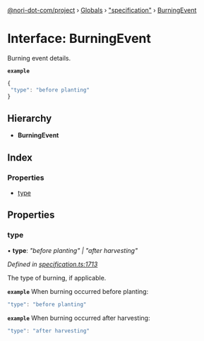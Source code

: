 [@nori-dot-com/project](../README.md) › [Globals](../globals.md) › ["specification"](../modules/_specification_.md) › [BurningEvent](_specification_.burningevent.md)

# Interface: BurningEvent

Burning event details.

**`example`** 

```js
{
 "type": "before planting"
}
```

## Hierarchy

* **BurningEvent**

## Index

### Properties

* [type](_specification_.burningevent.md#type)

## Properties

###  type

• **type**: *"before planting" | "after harvesting"*

*Defined in [specification.ts:1713](https://github.com/nori-dot-eco/nori-dot-com/blob/aaf0b90/packages/project/src/specification.ts#L1713)*

The type of burning, if applicable.

**`example`** <caption>When burning occurred before planting:</caption>

```js
"type": "before planting"
```

**`example`** <caption>When burning occurred after harvesting:</caption>

```js
"type": "after harvesting"
```
